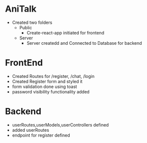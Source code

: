 # AniTalk
- Created two folders
  - Public
    - Create-react-app initiated for frontend
  - Server
    - Server createdd and Connected to Database for backend

# FrontEnd
- Created Routes for /register, /chat, /login
- Created Register form and styled it
- form validation done using toast
- password visibility functionality added

# Backend
- userRoutes,userModels,userControllers defined
- added userRoutes
- endpoint for register defined